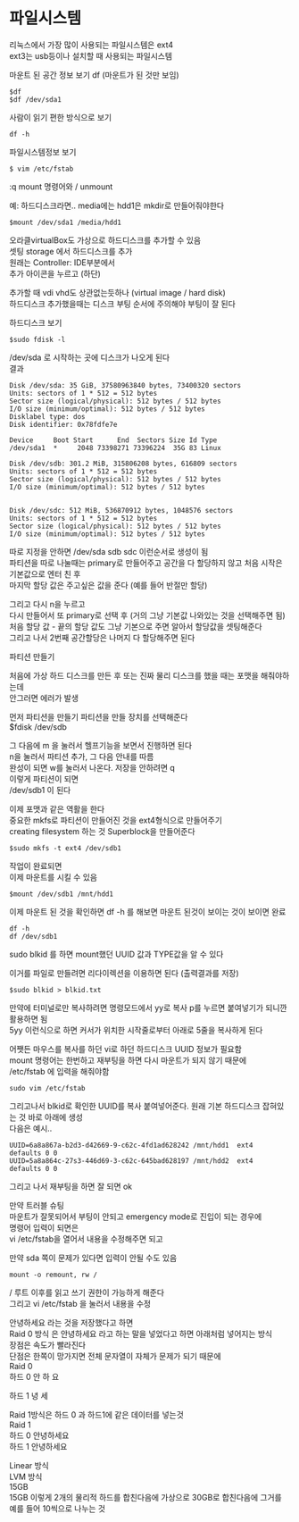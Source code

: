 # 파일시스템

리눅스에서 가장 많이 사용되는 파일시스템은 ext4   
ext3는 usb등이나 설치할 때 사용되는 파일시스템


마운트 된 공간 정보 보기 df (마운트가 된 것만 보임)
```
$df
$df /dev/sda1
```

사람이 읽기 편한 방식으로 보기
```
df -h
```


파일시스템정보 보기
```
$ vim /etc/fstab
```
:q
mount 명령어와 / unmount

예: 하드디스크라면.. media에는 hdd1은 mkdir로 만들어줘야한다
```
$mount /dev/sda1 /media/hdd1
```


오라클virtualBox도 가상으로 하드디스크를 추가할 수 있음   
셋팅 storage 에서 하드디스크를 추가   
원래는 Controller: IDE부분에서    
추가 아이콘을 누르고 (하단)   

추가할 때 vdi vhd도 상관없는듯하나 (virtual image / hard disk)   
하드디스크 추가했을때는 디스크 부팅 순서에 주의해야 부팅이 잘 된다


하드디스크 보기 
```
$sudo fdisk -l
```

/dev/sda  로 시작하는 곳에 디스크가 나오게 된다   
결과    
```
Disk /dev/sda: 35 GiB, 37580963840 bytes, 73400320 sectors
Units: sectors of 1 * 512 = 512 bytes
Sector size (logical/physical): 512 bytes / 512 bytes
I/O size (minimum/optimal): 512 bytes / 512 bytes
Disklabel type: dos
Disk identifier: 0x78fdfe7e

Device     Boot Start      End  Sectors Size Id Type
/dev/sda1  *     2048 73398271 73396224  35G 83 Linux

Disk /dev/sdb: 301.2 MiB, 315806208 bytes, 616809 sectors
Units: sectors of 1 * 512 = 512 bytes
Sector size (logical/physical): 512 bytes / 512 bytes
I/O size (minimum/optimal): 512 bytes / 512 bytes


Disk /dev/sdc: 512 MiB, 536870912 bytes, 1048576 sectors
Units: sectors of 1 * 512 = 512 bytes
Sector size (logical/physical): 512 bytes / 512 bytes
I/O size (minimum/optimal): 512 bytes / 512 bytes
```

따로 지정을 안하면 /dev/sda sdb sdc 이런순서로 생성이 됨   
파티션을 따로 나눌때는 primary로 만들어주고 공간을 다 할당하지 않고 처음 시작은 기본값으로 엔터 친 후    
마지막 할당 값은 주고싶은 값을 준다 (예를 들어 반절만 할당)

그리고 다시 n을 누르고    
다시 만들어서 또 primary로 선택 후 (거의 그냥 기본값 나와있는 것을 선택해주면 됨)   
처음 할당 값 - 끝의 할당 값도 그냥 기본으로 주면 알아서 할당값을 셋팅해준다   
그리고 나서 2번째 공간할당은 나머지 다 할당해주면 된다   


파티션 만들기

처음에 가상 하드 디스크를 만든 후 또는 진짜 물리 디스크를 했을 때는 포맷을 해줘야하는데   
안그러면 에러가 발생

먼저 파티션을 만들기  파티션을 만들 장치를 선택해준다   
$fdisk /dev/sdb

그 다음에 m 을 눌러서 헬프기능을 보면서 진행하면 된다   
n을 눌러서 파티션 추가, 그 다음 안내를 따름   
완성이 되면 w를 눌러서 나온다. 저장을 안하려면 q   
이렇게 파티션이 되면    
/dev/sdb1 이 된다

이제 포맷과 같은 역활을 한다   
중요한 mkfs로 파티션이 만들어진 것을 ext4형식으로 만들어주기   
creating filesystem 하는 것 Superblock을 만들어준다   
```
$sudo mkfs -t ext4 /dev/sdb1
```

작업이 완료되면   
이제 마운트를 시킬 수 있음

```
$mount /dev/sdb1 /mnt/hdd1
```

이제 마운트 된 것을 확인하면 df -h 를 해보면 마운트 된것이 보이는 것이 보이면 완료
```
df -h
df /dev/sdb1
```



sudo blkid 를 하면 mount했던 UUID 값과 TYPE값을 알 수 있다   

이거를 파일로 만들려면 리다이렉션을 이용하면 된다 (출력결과를 저장)
```
$sudo blkid > blkid.txt
```

만약에 터미널로만 복사하려면 명령모드에서 yy로 복사 p를 누르면 붙여넣기가 되니깐 활용하면 됨   
5yy 이런식으로 하면 커서가 위치한 시작줄로부터 아래로 5줄을 복사하게 된다

어쨋든 마우스를 복사를 하던 vi로 하던 하드디스크 UUID 정보가 필요함   
mount 명령어는 한번하고 재부팅을 하면 다시 마운트가 되지 않기 때문에    
/etc/fstab 에 입력을 해줘야함

```
sudo vim /etc/fstab
```

그리고나서 blkid로 확인한 UUID를 복사 붙여넣어준다. 원래 기본 하드디스크 잡혀있는 것 바로 아래에 생성   
다음은 예시..
```
UUID=6a8a867a-b2d3-d42669-9-c62c-4fd1ad628242 /mnt/hdd1  ext4    defaults 0 0
UUID=5a8a864c-27s3-446d69-3-c62c-645bad628197 /mnt/hdd2  ext4    defaults 0 0
```

그리고 나서 재부팅을 하면 잘 되면 ok   


만약 트러블 슈팅   
마운트가 잘못되어서 부팅이 안되고 emergency mode로 진입이 되는 경우에   
명령어 입력이 되면은   
vi /etc/fstab을 열어서 내용을 수정해주면 되고   

만약 sda 쪽이 문제가 있다면 입력이 안될 수도 있음

```
mount -o remount, rw / 
```
/ 루트 이후를 읽고 쓰기 권한이 가능하게 해준다    
그리고 vi /etc/fstab 을 눌러서 내용을 수정   

안녕하세요 라는 것을 저장했다고 하면   
Raid 0 방식 은 안녕하세요 라고 하는 말을 넣었다고 하면 아래처럼 넣어지는 방식   
장점은 속도가 빨라진다   
단점은 한쪽이 망가지면 전체 문자열이 자체가 문제가 되기 때문에    
Raid 0   
하드 0  안 하 요   

하드 1  녕 세   


Raid 1방식은 하드 0 과 하드1에 같은 데이터를 넣는것   
Raid 1   
하드 0 안녕하세요   
하드 1 안녕하세요   


Linear 방식   
LVM 방식   
    15GB   
    15GB  이렇게 2개의 물리적 하드를 합친다음에 가상으로 30GB로 합친다음에 그거를 예를 들어 10씩으로 나누는 것    





